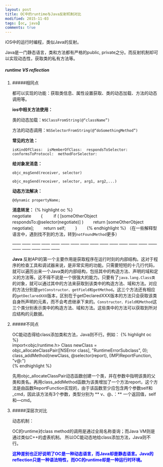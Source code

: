```yaml
---
layout: post
title: OC中的runtime与Java反射机制对比
modified: 2015-11-03
tags: [oc, java]
comments: true
---
```


iOS中的运行时编程，类似Java的反射。

Java是一门静态语言，类和方法都有严格的public, private之分。而反射机制却可以实现动态性，获取类的私有方法等。

##### runtime VS reflection

1. #####相同点

	都可以实现的功能：获取类信息、属性设置获取、类的动态加载、方法的动态调用等。
	
	**ios中相关方法使用：**
	
	类的动态加载：`NSClassFromString(@“className”)`
	
	方法的动态调用：`NSSelectorFromString(@“doSomethingMethod”)`
	
	<!--more-->
	
	**常见的方法：**
	
	`isKindOfClass:  isMemberOfClass:  respondsToSelector: conformsToProtocol:  methodForSelector: `
	
	**给对象发消息：**
	
	`objc_msgSend(receiver, selector)`
	
	`objc_msgSend(receiver, selector, arg1, arg2,...)`
	
	**动态方法解决：**
	
	`@dynamic propertyName;`
	
	**消息转发：**
	{% highlight oc %}  
	negotiate
　　{
   　　 if ( [someOtherObject respondsTo:@selector(negotiate)] )
        　　return [someOtherObject negotiate];
    　　return self;
　　}
　　{% endhighlight %}
	（在一些解释型语言中，遇到找不到的方法，转到`notFoundMethod`更多）
	
	—— —— —— —— —— —— —— —— —— —— —— —— —— —— —— —— —— —— —— ——
	
	__Java__ 反射API的第一个主要作用是获取程序在运行时刻的内部结构。这对于程序的检查工具和调试器来说，是非常实用的功能。只需要短短的十几行代码，就可以遍历出来一个Java类的内部结构，包括其中的构造方法、声明的域和定义的方法等。这不得不说是一个很强大的能力。只要有了`java.lang.Class类` 的对象，就可以通过其中的方法来获取到该类中的构造方法、域和方法。对应的方法分别是`getConstructor、getField和getMethod`。这三个方法还有相应的`getDeclaredXXX`版本，区别在于getDeclaredXXX版本的方法只会获取该类自身所声明的元素，而不会考虑继承下来的。`Constructor、Field和Method`这三个类分别表示类中的构造方法、域和方法。这些类中的方法可以获取到所对应结构的元数据。
	
	
2. #####不同点
 
	OC能动态得给class添加类和方法，Java则不行。例如：
	{% highlight oc %}	
	import<objc/runtime.h>
	Class newClass = objc_allocateClassPair([NSError class], "RuntimeErrorSubclass", 0);
	class_addMethod(newClass, @selector(report), (IMP)ReportFunction, "v@:")  
	{% endhighlight %}
	
	先用objc_allocateClassPair动态函数创建一个类，并在参数中指明该类的父类和类名。再用class_addMethod函数为该类增加了一个方法report，这个方法是由函数ReportFunction实现的，由于该函数至少应包含两个参数self和_cmd，因此该方法有3个参数，类型分别为 ** v、@、：** 一个返回值，self和—cmd。
	
3. #####深层次对比
	
	动态机制：
	
	OC的runtime对class method的调用是通过全局名称查询；而Java VM则是通过类似C++的虚表机制。 所以OC能动态地给class添加方法，Java则不行。
	
	<font color="blue"> <strong>这种差别也正好说明了OC是一种动态语言，而Java却是静态语言。Java的reflection只是一种语法特性，而OC的runtime却是一种运行时环境。</strong> </font>

<br/><br/>















